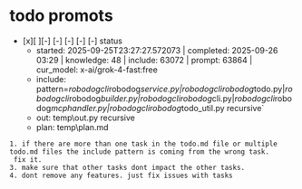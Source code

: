 

# todo  promots
- [x][ ][-] [-] [-] [-] [-] status
  - started: 2025-09-25T23:27:27.572073 | completed: 2025-09-26 03:29 | knowledge: 48 | include: 63072 | prompt: 63864 | cur_model: x-ai/grok-4-fast:free
  - include: pattern=*robodogcli*robodog*service.py|*robodogcli*robodog*todo.py|*robodogcli*robodog*builder.py|*robodogcli*robodog*cli.py|*robodogcli*robodog*mcphandler.py|*robodogcli*robodog*todo_util.py    recursive`
  - out: temp\out.py recursive
  - plan: temp\plan.md
```knowledge
1. if there are more than one task in the todo.md file or multiple todo.md files the include pattern is coming from the wrong task.
 fix it.
3. make sure that other tasks dont impact the other tasks. 
4. dont remove any features. just fix issues with tasks 

```